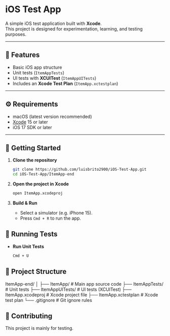 # iOS Test App

A simple iOS test application built with **Xcode**.  
This project is designed for experimentation, learning, and testing purposes.

---

## 📱 Features

- Basic iOS app structure
- Unit tests (`ItemAppTests`)
- UI tests with **XCUITest** (`ItemAppUITests`)
- Includes an **Xcode Test Plan** (`ItemApp.xctestplan`)

---

## ⚙️ Requirements

- macOS (latest version recommended)
- [Xcode](https://developer.apple.com/xcode/) 15 or later
- iOS 17 SDK or later

---

## 🚀 Getting Started

1. **Clone the repository**

   ```bash
   git clone https://github.com/luisbrito2900/iOS-Test-App.git
   cd iOS-Test-App/ItemApp-end
   ```

2. **Open the project in Xcode**

   ```bash
   open ItemApp.xcodeproj
   ```

3. **Build & Run**
   - Select a simulator (e.g. iPhone 15).
   - Press `Cmd + R` to run the app.

## 🧪 Running Tests

- **Run Unit Tests**
  ```bash
  Cmd + U
  ```

## 📂 Project Structure

ItemApp-end/
│
├── ItemApp/ # Main app source code
├── ItemAppTests/ # Unit tests
├── ItemAppUITests/ # UI tests (XCUITest)
├── ItemApp.xcodeproj # Xcode project file
├── ItemApp.xctestplan # Xcode test plan
└── .gitignore # Git ignore rules

## 🙌 Contributing

This project is mainly for testing.
